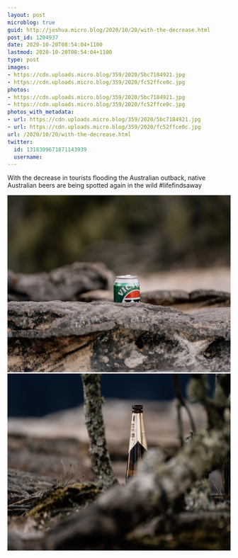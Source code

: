 ```yaml
---
layout: post
microblog: true
guid: http://joshua.micro.blog/2020/10/20/with-the-decrease.html
post_id: 1204937
date: 2020-10-20T08:54:04+1100
lastmod: 2020-10-20T08:54:04+1100
type: post
images:
- https://cdn.uploads.micro.blog/359/2020/5bc7184921.jpg
- https://cdn.uploads.micro.blog/359/2020/fc52ffce0c.jpg
photos:
- https://cdn.uploads.micro.blog/359/2020/5bc7184921.jpg
- https://cdn.uploads.micro.blog/359/2020/fc52ffce0c.jpg
photos_with_metadata:
- url: https://cdn.uploads.micro.blog/359/2020/5bc7184921.jpg
- url: https://cdn.uploads.micro.blog/359/2020/fc52ffce0c.jpg
url: /2020/10/20/with-the-decrease.html
twitter:
  id: 1318309671871143939
  username: 
---
```

With the decrease in tourists flooding the Australian outback, native Australian beers are being spotted again in the wild #lifefindsaway

<img src="uploads/2020/5bc7184921.jpg" width="600" height="400" alt="" /><img src="uploads/2020/fc52ffce0c.jpg" width="600" height="400" alt="" />
